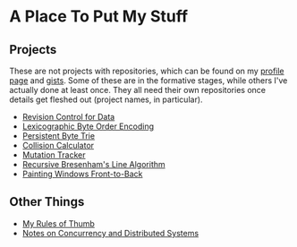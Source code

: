 # A Place To Put My Stuff

## Projects

These are not projects with repositories, which can be found on my
[profile page](https://github.com/phiryll) and
[gists](https://gist.github.com/phiryll). Some of these are in the
formative stages, while others I've actually done at least once. They
all need their own repositories once details get fleshed out (project
names, in particular).

* [Revision Control for Data](projects/data-history.md)
* [Lexicographic Byte Order Encoding](projects/lexicographic.md)
* [Persistent Byte Trie](projects/btrie.md)
* [Collision Calculator](projects/collision-calculator.md)
* [Mutation Tracker](projects/mutation-tracker.md)
* [Recursive Bresenham's Line Algorithm](projects/bresenham.md)
* [Painting Windows Front-to-Back](projects/window-painting.md)

## Other Things

* [My Rules of Thumb](docs/rules-of-thumb.md)
* [Notes on Concurrency and Distributed Systems](docs/concurrency.md)
